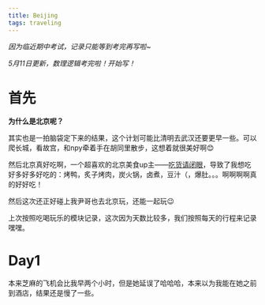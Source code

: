 ```yaml
---
title: Beijing
tags: traveling
---
```




*因为临近期中考试，记录只能等到考完再写啦~*

*5月11日更新，数理逻辑考完啦！开始写！*

# 首先

**为什么是北京呢？**

其实也是一拍脑袋定下来的结果，这个计划可能比清明去武汉还要更早一些。可以爬长城，看故宫，和npy牵着手在胡同里散步，这想着就很美好啊:blush:

然后北京真好吃啊，一个超喜欢的北京美食up主——[吃货请闭眼](https://space.bilibili.com/94114029?from=search&seid=5660795132984511964 "https://space.bilibili.com/94114029?from=search&seid=5660795132984511964")，导致了我想吃好多好多好吃的：烤鸭，炙子烤肉，炭火锅，卤煮，豆汁（，爆肚。。。啊啊啊啊真的好好吃！

然后这次还正好碰上我尹哥也去北京玩，还能一起玩:wink:

上次按照吃喝玩乐的模块记录，这次因为天数比较多，我们按照每天的行程来记录嘿嘿。



# Day1

本来芝麻的飞机会比我早两个小时，但是她延误了哈哈哈，本来以为我能在她之前到酒店，结果还是慢了一些。